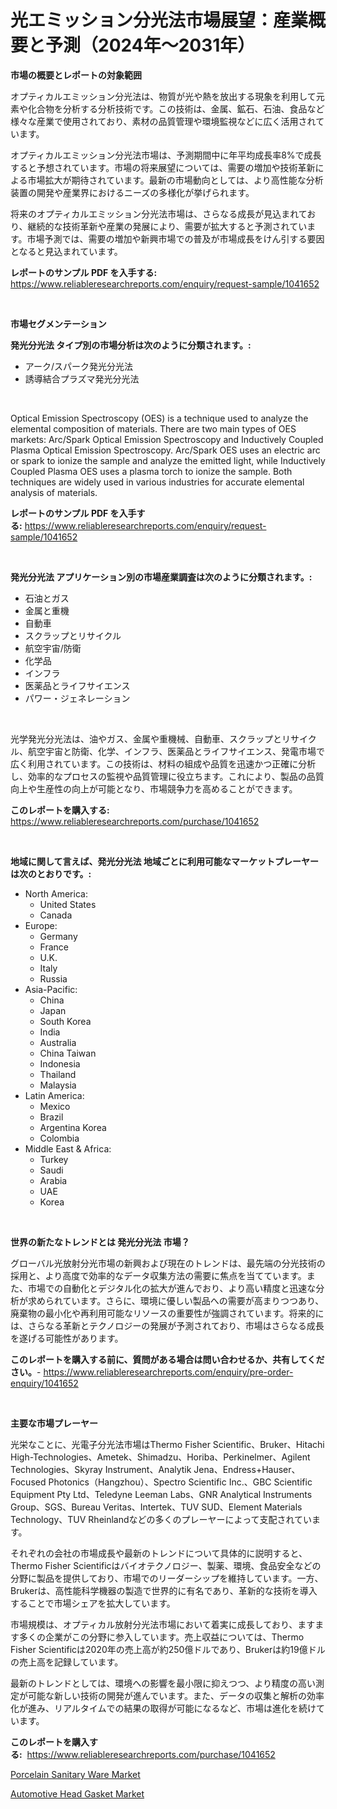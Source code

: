 <p><h1>光エミッション分光法市場展望：産業概要と予測（2024年〜2031年）</h1></p><p><strong>市場の概要とレポートの対象範囲</strong></p>
<p><p>オプティカルエミッション分光法は、物質が光や熱を放出する現象を利用して元素や化合物を分析する分析技術です。この技術は、金属、鉱石、石油、食品など様々な産業で使用されており、素材の品質管理や環境監視などに広く活用されています。</p><p>オプティカルエミッション分光法市場は、予測期間中に年平均成長率8%で成長すると予想されています。市場の将来展望については、需要の増加や技術革新による市場拡大が期待されています。最新の市場動向としては、より高性能な分析装置の開発や産業界におけるニーズの多様化が挙げられます。</p><p>将来のオプティカルエミッション分光法市場は、さらなる成長が見込まれており、継続的な技術革新や産業の発展により、需要が拡大すると予測されています。市場予測では、需要の増加や新興市場での普及が市場成長をけん引する要因となると見込まれています。</p></p>
<p><strong>レポートのサンプル PDF を入手する:</strong> <a href="https://www.reliableresearchreports.com/enquiry/request-sample/1041652">https://www.reliableresearchreports.com/enquiry/request-sample/1041652</a></p>
<p>&nbsp;</p>
<p><strong>市場セグメンテーション</strong></p>
<p><strong>発光分光法 タイプ別の市場分析は次のように分類されます。:</strong></p>
<p><ul><li>アーク/スパーク発光分光法</li><li>誘導結合プラズマ発光分光法</li></ul></p>
<p>&nbsp;</p>
<p><p>Optical Emission Spectroscopy (OES) is a technique used to analyze the elemental composition of materials. There are two main types of OES markets: Arc/Spark Optical Emission Spectroscopy and Inductively Coupled Plasma Optical Emission Spectroscopy. Arc/Spark OES uses an electric arc or spark to ionize the sample and analyze the emitted light, while Inductively Coupled Plasma OES uses a plasma torch to ionize the sample. Both techniques are widely used in various industries for accurate elemental analysis of materials.</p></p>
<p><strong>レポートのサンプル PDF を入手する:</strong>&nbsp;<a href="https://www.reliableresearchreports.com/enquiry/request-sample/1041652">https://www.reliableresearchreports.com/enquiry/request-sample/1041652</a></p>
<p>&nbsp;</p>
<p><strong> 発光分光法 アプリケーション別の市場産業調査は次のように分類されます。:</strong></p>
<p><ul><li>石油とガス</li><li>金属と重機</li><li>自動車</li><li>スクラップとリサイクル</li><li>航空宇宙/防衛</li><li>化学品</li><li>インフラ</li><li>医薬品とライフサイエンス</li><li>パワー・ジェネレーション</li></ul></p>
<p>&nbsp;</p>
<p><p>光学発光分光法は、油やガス、金属や重機械、自動車、スクラップとリサイクル、航空宇宙と防衛、化学、インフラ、医薬品とライフサイエンス、発電市場で広く利用されています。この技術は、材料の組成や品質を迅速かつ正確に分析し、効率的なプロセスの監視や品質管理に役立ちます。これにより、製品の品質向上や生産性の向上が可能となり、市場競争力を高めることができます。</p></p>
<p><strong>このレポートを購入する:</strong>&nbsp; <a href="https://www.reliableresearchreports.com/purchase/1041652">https://www.reliableresearchreports.com/purchase/1041652</a></p>
<p>&nbsp;</p>
<p><strong>地域に関して言えば、発光分光法 地域ごとに利用可能なマーケットプレーヤーは次のとおりです。:</strong></p>
<p><ul>
    <li>
        North America:
        <ul>
            <li>United States</li>
            <li>Canada</li>
        </ul>
    </li>
    <li>
        Europe:
        <ul>
            <li>Germany</li>
            <li>France</li>
            <li>U.K.</li>
            <li>Italy</li>
            <li>Russia</li>
        </ul>
    </li>
    <li>
        Asia-Pacific:
        <ul>
            <li>China</li>
            <li>Japan</li>
            <li>South Korea</li>
            <li>India</li>
            <li>Australia</li>
            <li>China Taiwan</li>
            <li>Indonesia</li>
            <li>Thailand</li>
            <li>Malaysia</li>
        </ul>
    </li>
    <li>
        Latin America:
        <ul>
            <li>Mexico</li>
            <li>Brazil</li>
            <li>Argentina Korea</li>
            <li>Colombia</li>
        </ul>
    </li>
    <li>
        Middle East & Africa:
        <ul>
            <li>Turkey</li>
            <li>Saudi</li>
            <li>Arabia</li>
            <li>UAE</li>
            <li>Korea</li>
        </ul>
    </li>
    </ul></p>
<p>&nbsp;</p>
<p><strong>世界の新たなトレンドとは 発光分光法 市場？</strong></p>
<p><p>グローバル光放射分光市場の新興および現在のトレンドは、最先端の分光技術の採用と、より高度で効率的なデータ収集方法の需要に焦点を当てています。また、市場での自動化とデジタル化の拡大が進んでおり、より高い精度と迅速な分析が求められています。さらに、環境に優しい製品への需要が高まりつつあり、廃棄物の最小化や再利用可能なリソースの重要性が強調されています。将来的には、さらなる革新とテクノロジーの発展が予測されており、市場はさらなる成長を遂げる可能性があります。</p></p>
<p><strong>このレポートを購入する前に、質問がある場合は問い合わせるか、共有してください。</strong>- <a href="https://www.reliableresearchreports.com/enquiry/pre-order-enquiry/1041652">https://www.reliableresearchreports.com/enquiry/pre-order-enquiry/1041652</a></p>
<p>&nbsp;</p>
<p><strong>主要な市場プレーヤー</strong></p>
<p><p>光栄なことに、光電子分光法市場はThermo Fisher Scientific、Bruker、Hitachi High-Technologies、Ametek、Shimadzu、Horiba、Perkinelmer、Agilent Technologies、Skyray Instrument、Analytik Jena、Endress+Hauser、Focused Photonics（Hangzhou）、Spectro Scientific Inc.、GBC Scientific Equipment Pty Ltd、Teledyne Leeman Labs、GNR Analytical Instruments Group、SGS、Bureau Veritas、Intertek、TUV SUD、Element Materials Technology、TUV Rheinlandなどの多くのプレーヤーによって支配されています。</p><p>それぞれの会社の市場成長や最新のトレンドについて具体的に説明すると、Thermo Fisher Scientificはバイオテクノロジー、製薬、環境、食品安全などの分野に製品を提供しており、市場でのリーダーシップを維持しています。一方、Brukerは、高性能科学機器の製造で世界的に有名であり、革新的な技術を導入することで市場シェアを拡大しています。</p><p>市場規模は、オプティカル放射分光法市場において着実に成長しており、ますます多くの企業がこの分野に参入しています。売上収益については、Thermo Fisher Scientificは2020年の売上高が約250億ドルであり、Brukerは約19億ドルの売上高を記録しています。</p><p>最新のトレンドとしては、環境への影響を最小限に抑えつつ、より精度の高い測定が可能な新しい技術の開発が進んでいます。また、データの収集と解析の効率化が進み、リアルタイムでの結果の取得が可能になるなど、市場は進化を続けています。</p></p>
<p><strong>このレポートを購入する:</strong>&nbsp;&nbsp;<a href="https://www.reliableresearchreports.com/purchase/1041652">https://www.reliableresearchreports.com/purchase/1041652</a></p>
<p><p><a href="https://github.com/Glendatilghmankmgz0rbhwpy/Market-Research-Report-List-1/blob/main/porcelain-sanitary-ware-market.md">Porcelain Sanitary Ware Market</a></p><p><a href="https://butternut-bug-553.notion.site/Automotive-Head-Gasket-Market-Size-and-Examines-its-Market-Scope-with-a-Primary-Focus-on-Growth-Op-5984a98c514b4db9a39014cefd21df2b">Automotive Head Gasket Market</a></p></p>